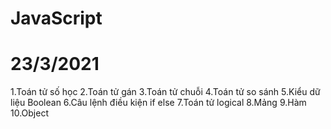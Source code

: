 # JavaScript
# 23/3/2021
1.Toán tử số học
2.Toán tử gán
3.Toán tử chuỗi
4.Toán tử so sánh
5.Kiểu dữ liệu Boolean
6.Câu lệnh điều kiện if else
7.Toán tử logical
8.Mảng
9.Hàm
10.Object
